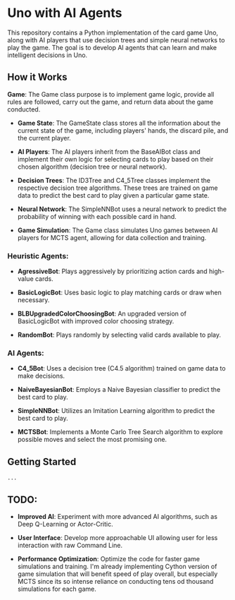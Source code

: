 # Uno with AI Agents

This repository contains a Python implementation of the card game Uno, along with AI players that use decision trees and simple neural networks to play the game. The goal is to develop AI agents that can learn and make intelligent decisions in Uno.


## How it Works
**Game**: The Game class purpose is to implement game logic, provide all rules are followed, carry out the game, and return data about the game conducted.

- **Game State**: The GameState class stores all the information about the current state of the game, including players' hands, the discard pile, and the current player.

- **AI Players**: The AI players inherit from the BaseAIBot class and implement their own logic for selecting cards to play based on their chosen algorithm (decision tree or neural network).

- **Decision Trees**: The ID3Tree and C4_5Tree classes implement the respective decision tree algorithms. These trees are trained on game data to predict the best card to play given a particular game state.

- **Neural Network**: The SimpleNNBot uses a neural network to predict the probability of winning with each possible card in hand.

- **Game Simulation**: The Game class simulates Uno games between AI players for MCTS agent, allowing for data collection and training.
### Heuristic Agents:

- **AgressiveBot**: Plays aggressively by prioritizing action cards and high-value cards.

- **BasicLogicBot**: Uses basic logic to play matching cards or draw when necessary.

- **BLBUpgradedColorChoosingBot**: An upgraded version of BasicLogicBot with improved color choosing strategy.

- **RandomBot**: Plays randomly by selecting valid cards available to play. 

### AI Agents:

- **C4_5Bot**: Uses a decision tree (C4.5 algorithm) trained on game data to make decisions.

- **NaiveBayesianBot**: Employs a Naive Bayesian classifier to predict the best card to play.

- **SimpleNNBot**: Utilizes an Imitation Learning algorithm to predict the best card to play.

- **MCTSBot**: Implements a Monte Carlo Tree Search algorithm to explore possible moves and select the most promising one.


## Getting Started

    ...

## TODO:

- **Improved AI**: Experiment with more advanced AI algorithms, such as Deep Q-Learning or Actor-Critic.

- **User Interface**: Develop more approachable UI allowing user for less interaction with raw Command Line.

- **Performance Optimization**: Optimize the code for faster game simulations and training. I'm already implementing Cython version of game simulation that will benefit speed of play overall, but especially MCTS since its so intense reliance on conducting tens od thousand simulations for each game.
